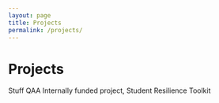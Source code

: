 ```yaml
---
layout: page
title: Projects
permalink: /projects/
---
```


# Projects
Stuff
QAA Internally funded project, Student Resilience Toolkit
